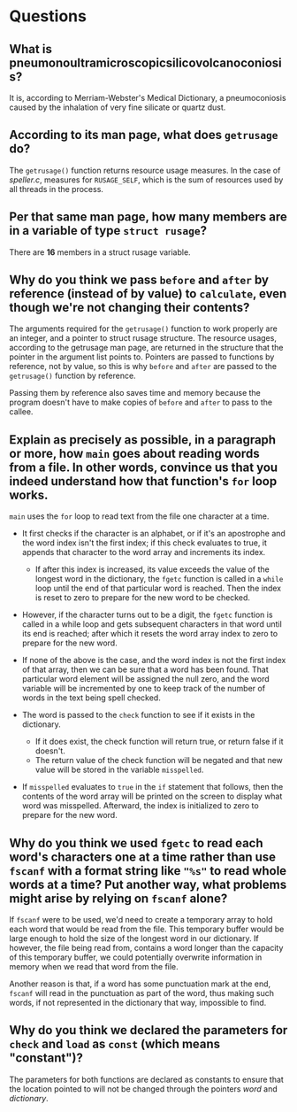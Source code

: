 # Questions

## What is pneumonoultramicroscopicsilicovolcanoconiosis?

It is, according to Merriam-Webster's Medical Dictionary,
a pneumoconiosis caused by the inhalation of very fine silicate or quartz dust.


## According to its man page, what does `getrusage` do?

The `getrusage()` function returns resource usage measures. In the case of *speller.c*,
measures for `RUSAGE_SELF`, which is the sum of resources used by all threads in the process.


## Per that same man page, how many members are in a variable of type `struct rusage`?

There are **16** members in a struct rusage variable.


## Why do you think we pass `before` and `after` by reference (instead of by value) to `calculate`, even though we're not changing their contents?

The arguments required for the `getrusage()` function to work properly are an integer, and a pointer to struct rusage structure.
The resource usages, according to the getrusage man page, are returned in the structure that the pointer in the argument list points to.
Pointers are passed to functions by reference, not by value, so this is why `before` and `after` are passed to the `getrusage()` function by reference.

Passing them by reference also saves time and memory because the program doesn't have to make copies of `before` and `after`
to pass to the callee.


## Explain as precisely as possible, in a paragraph or more, how `main` goes about reading words from a file. In other words, convince us that you indeed understand how that function's `for` loop works.

`main` uses the `for` loop to read text from the file one character at a time.
* It first checks if the character is an alphabet, or if it's an apostrophe and the word index isn't the first index;
if this check evaluates to true, it appends that character to the word array and increments its index.

  * If after this index is increased, its value exceeds the value of the longest word in the dictionary, the `fgetc` function
is called in a `while` loop until the end of that particular word is reached. Then the index is reset to zero to prepare
for the new word to be checked.

* However, if the character turns out to be a digit, the `fgetc` function is called in a while loop and gets subsequent
characters in that word until its end is reached; after which it resets the word array index to zero to prepare for the
new word.

* If none of the above is the case, and the word index is not the first index of that array, then we can be sure that a
word has been found. That particular word element will be assigned the null zero, and the word variable will be incremented
by one to keep track of the number of words in the text being spell checked.

* The word is passed to the `check` function to see if it exists in the dictionary.
  * If it does exist, the check function will return true, or return false if it doesn't.
  * The return value of the check function will be negated and that new value will be
  stored in the variable `misspelled`.

* If `misspelled` evaluates to `true` in the `if` statement that follows, then the contents of the
word array will be printed on the screen to display what word was misspelled. Afterward, the index is
initialized to zero to prepare for the new word.


## Why do you think we used `fgetc` to read each word's characters one at a time rather than use `fscanf` with a format string like `"%s"` to read whole words at a time? Put another way, what problems might arise by relying on `fscanf` alone?

If `fscanf` were to be used, we'd need to create a temporary array to hold each word that would be read
from the file. This temporary buffer would be large enough to hold the size of the longest word in
our dictionary. If however, the file being read from, contains a word longer than the capacity of this
temporary buffer, we could potentially overwrite information in memory when we read that word from the
file.

Another reason is that, if a word has some punctuation mark at the end, `fscanf` will read in the
punctuation as part of the word, thus making such words, if not represented in the dictionary that way,
impossible to find.


## Why do you think we declared the parameters for `check` and `load` as `const` (which means "constant")?

The parameters for both functions are declared as constants to ensure that the location pointed to will not be changed
through the pointers *word* and *dictionary*.